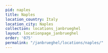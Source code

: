 ```yaml
---
pid: naples
title: Naples
location_country: Italy
location_city: Naples
collection: locations_janbrueghel
layout: locationpage_janbrueghel
order: '075'
permalink: "/janbrueghel/locations/naples/"
---
```

